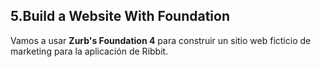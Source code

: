 ## 5.Build a Website With Foundation

Vamos a usar **Zurb's Foundation 4** para construir un sitio web ficticio de marketing para la aplicación de Ribbit.